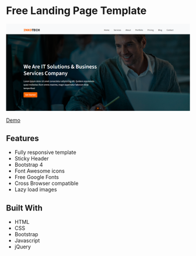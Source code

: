 # Free Landing Page Template

![screenshot](./images/inkotech-home.png)

[Demo](https://inkotech-template.netlify.app/)

## Features

- Fully responsive template
- Sticky Header
- Bootstrap 4
- Font Awesome icons
- Free Google Fonts
- Cross Browser compatible
- Lazy load images

## Built With

- HTML
- CSS
- Bootstrap
- Javascript
- jQuery